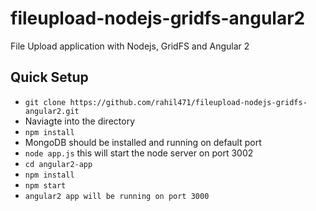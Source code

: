 # fileupload-nodejs-gridfs-angular2
File Upload application with Nodejs, GridFS and Angular 2

## Quick Setup
- `git clone https://github.com/rahil471/fileupload-nodejs-gridfs-angular2.git`
- Naviagte into the directory
- `npm install`
- MongoDB should be installed and running on default port
- `node app.js` this will start the node server on port 3002
- `cd angular2-app`
- `npm install`
- `npm start`
- `angular2 app will be running on port 3000`
